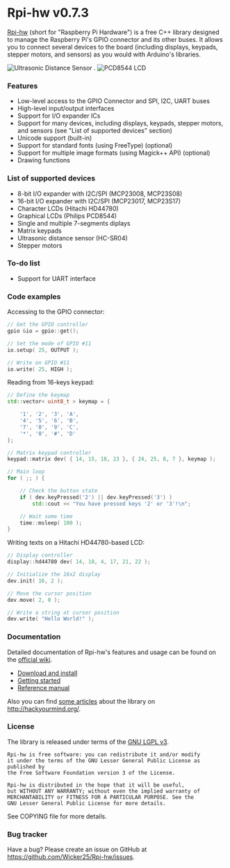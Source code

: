 Rpi-hw v0.7.3
=============

[Rpi-hw](http://hackyourmind.org/projects/rpi-hw) (short for "Raspberry Pi Hardware") is a free C++ library 
designed to manage the Raspberry Pi's GPIO connector and its other buses.
It allows you to connect several devices to the board (including displays, keypads, stepper motors, and sensors) as you would with Arduino's libraries.

![Ultrasonic Distance Sensor](https://raw.github.com/Wicker25/Rpi-hw/master/extras/ultrasonic_sensor.jpg) .
![PCD8544 LCD](https://raw.github.com/Wicker25/Rpi-hw/master/extras/pcd8544.png)

### Features

* Low-level access to the GPIO Connector and SPI, I2C, UART buses
* High-level input/output interfaces
* Support for I/O expander ICs
* Support for many devices, including displays, keypads, stepper motors, and sensors (see "List of supported devices" section)
* Unicode support (built-in)
* Support for standard fonts (using FreeType) (optional)
* Support for multiple image formats (using Magick++ API) (optional)
* Drawing functions

### List of supported devices

* 8-bit I/O expander with I2C/SPI (MCP23008, MCP23S08)
* 16-bit I/O expander with I2C/SPI (MCP23017, MCP23S17)
* Character LCDs (Hitachi HD44780)
* Graphical LCDs (Philips PCD8544)
* Single and multiple 7-segments diplays
* Matrix keypads
* Ultrasonic distance sensor (HC-SR04)
* Stepper motors

### To-do list

* Support for UART interface

### Code examples

Accessing to the GPIO connector:

```cpp
// Get the GPIO controller
gpio &io = gpio::get();

// Set the mode of GPIO #11
io.setup( 25, OUTPUT );

// Write on GPIO #11
io.write( 25, HIGH );
```
Reading from 16-keys keypad:

```cpp
// Define the keymap
std::vector< uint8_t > keymap = {

	'1', '2', '3', 'A',
	'4', '5', '6', 'B',
	'7', '8', '9', 'C',
	'*', '0', '#', 'D'
};

// Matrix keypad controller
keypad::matrix dev( { 14, 15, 18, 23 }, { 24, 25, 8, 7 }, keymap );

// Main loop
for ( ;; ) {

    // Check the button state
    if ( dev.keyPressed('2') || dev.keyPressed('3') )
        std::cout << "You have pressed keys '2' or '3'!\n";

	// Wait some time
	time::msleep( 100 );
}
```

Writing texts on a Hitachi HD44780-based LCD:

```cpp
// Display controller
display::hd44780 dev( 14, 18, 4, 17, 21, 22 );

// Initialize the 16x2 display
dev.init( 16, 2 );

// Move the cursor position
dev.move( 2, 0 );

// Write a string at cursor position
dev.write( "Hello World!" );
```

### Documentation

Detailed documentation of Rpi-hw's features and usage can be found on the [official wiki](https://github.com/Wicker25/Rpi-hw/wiki).

* [Download and install](https://github.com/Wicker25/Rpi-hw/wiki/Download%20and%20install)
* [Getting started](https://github.com/Wicker25/Rpi-hw/wiki/Getting%20started)
* [Reference manual](http://hackyourmind.org/rpi-hw/)

Also you can find [some articles](http://hackyourmind.org/tag/rpi-hw) about the library on <http://hackyourmind.org/>.

### License

The library is released under terms of the [GNU LGPL v3](http://en.wikipedia.org/wiki/GNU_Lesser_General_Public_License).

```
Rpi-hw is free software: you can redistribute it and/or modify
it under the terms of the GNU Lesser General Public License as published by
the Free Software Foundation version 3 of the License.

Rpi-hw is distributed in the hope that it will be useful,
but WITHOUT ANY WARRANTY; without even the implied warranty of
MERCHANTABILITY or FITNESS FOR A PARTICULAR PURPOSE. See the
GNU Lesser General Public License for more details.
```

See COPYING file for more details.

### Bug tracker

Have a bug? Please create an issue on GitHub at <https://github.com/Wicker25/Rpi-hw/issues>.

